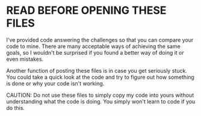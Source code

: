 # READ BEFORE OPENING THESE FILES

I've provided code answering the challenges so that you can compare your code to mine. There are many acceptable ways of achieving the same goals, so I wouldn't be surprised if you found a better way of doing it or even mistakes. 

Another function of posting these files is in case you get seriously stuck. You could take a quick look at the code and try to figure out how something is done or why your code isn't working.

CAUTION: Do not use these files to simply copy my code into yours without understanding what the code is doing. You simply won't learn to code if you do this. 